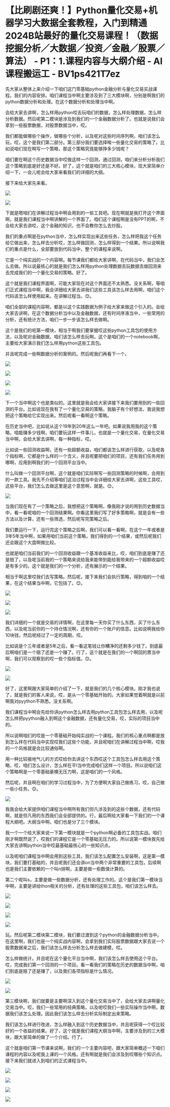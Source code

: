 # 【比刷剧还爽！】Python量化交易+机器学习大数据全套教程，入门到精通 2024B站最好的量化交易课程！（数据挖掘分析／大数据／投资／金融／股票／算法） - P1：1.课程内容与大纲介绍 - AI课程搬运工 - BV1ps421T7ez

先大家从整体上来介绍一下咱们这门零基础python金融分析与量化交易实战课程。我们的内容安排。咱们课程当中啊主要涉及到了三大模块啊，分别是啊我们的python数据分析和处理。在这个数据分析和处理当中啊。

会给大家去讲啊，怎么样用python哎去玩咱们的数据，怎么样处理数据，怎么样分析数据。然后呢第二模块是涉及到我们的一个金融数据分析了。也就是说我们会拿到一些股票数据，对股票数据当中，哎。

我们都能做哪些个操作，做哪些个分析，以及呢对这些时间序列啊，咱们该怎么玩，哎，这个是我们第二部分。第三部分我们要选择唉一些量化交易的策略了。比如说咱们现在啊写一个策略，那这个策略究竟能够挣多少钱呢？

咱们要在啊这个历史数据当中哎做这样一个回测，通过回测，咱们来分析分析我们这个策略到底是好还是不好。好了，这个就是咱们的三大核心模块，现大家简单介绍一下，一会儿呢会给大家来看我们的详细的大纲。

接下来给大家先来看。

![](img/3a8f6e47e6dc3509cf7722dc12c12cce_1.png)

![](img/3a8f6e47e6dc3509cf7722dc12c12cce_2.png)

下就是嗯咱们在讲解过程当中啊会用到的一些工具吧。现在啊就是我打开这个界面啊，就是我们课程当中啊讲解的一个界面了。咱们这个课程啊是没有PPT的啊，不会给大家去讲哎，这个金融的知识，也不会教你怎么去炒股。

我们的重点啊是在python当中，怎么样实现出来这些任务，怎么样把我这个任务给它做出来，怎么样去分析哎，怎么样做回测，怎么样得到一个结果。所以说啊我们的重点是什么，全部要放到代码当中，整个的课程来说啊。

它是一个纯实战的一个内容啊。每节课我们都给大家讲啊，在代码当中，我们会怎么去做。所以说最核心的就是我们怎么样用python处理数据去玩数据去做回测来去完成我们的一个量化交易的策略。好了。

这个就是我们课程界面啊，可能大家现在对这个界面还不太熟悉。没关系啊，等咱们正式课程当中啊，我会详细给大家去讲我们这些工具该怎么样去用啊，咱们这个代码该怎么样使用起来。在讲解过程当。😊。

咱们全部的课程内容啊，都是以这个实践数据为例子给大家来做这个引入的。会给大家去讲啊，在这个数据分析当中以及金融数据，还有时间序液当中，一些常用的分析，还有统计方法，咱们一步一步该怎么样去做啊。

这个是我们的呃第一模块，相当于啊我们要掌握哎这些python工具包的使用方法，以及呢对金融数据，咱们该怎么样去玩啊。这个是咱们的一个notebook啊，主要给大家演示我们怎么样用python这些工具包。

并且呢完成一些啊数据分析的案例的。然后呢我们再看下一个。

![](img/3a8f6e47e6dc3509cf7722dc12c12cce_4.png)

![](img/3a8f6e47e6dc3509cf7722dc12c12cce_5.png)

![](img/3a8f6e47e6dc3509cf7722dc12c12cce_6.png)

![](img/3a8f6e47e6dc3509cf7722dc12c12cce_7.png)

下一个当中啊这个也是类似的。这里就是我会给大家讲接下来我们要用到的一些回测的平台。比如说现在我有了一个量化交易的策略，我脑子有个好想法，我说我想把这个策略给它实现出来。然后呢看一看啊这个策略。

在历史当中吧，比如说从这个19年到20年这么一年吧。如果说我用我的这个策略，咱能赚多少钱啊，咱们要玩这样一件事儿，也就是一个量化交易，在量化交易当中啊，会给大家去讲啊，每一种指标，哎。

比如说一些回测收益啊，还有一些超额收益，咱们都该怎么样进行获取，以及呢各个指标啊，它都是什么样的一个含义，并且呢要把咱们的项目，还有我们任务用到哪啊，应用到啊我们的一个回测平台当中。

什么叫做一个回测平台啊，这个就是咱们实际啊写一些回测策略的时候啊，会用到的一款工具。我先不介绍等咱们这治过程当中会详细给大家去讲啊，这些工具哎，这些平台，我们怎么去做这里是这个意思啊，就是。😊。



![](img/3a8f6e47e6dc3509cf7722dc12c12cce_9.png)

当我们现在有了一个策略之后，我想把这个策略啊，像我刚才说的用到历史数据当中，看一看呢咱的一个回测结果啊。你看这里我们写了好多策略啊，就是会有一些方法以及计算，还有一些筛选，然后呢写完策略之后。

我们要运行一下，运行完这个策略之后啊，我们可以看一看啊，在这个一年或者是3年5年当中啊，如果用咱们当前这个策略，我们得到的一个结果，或然后呢我们还会跟这个大盘啊做比较。

也就是咱们当前我们的一个回测收益跟一个基准收益来比，哎，咱们到底是赚了还是赔了，以及呢当前我的一个策略来说给我来能带到能给我带来的一个超额收益哎是有多少的。这个就是我们的一个分析，还有展示的一个结果。

相当于啊这里哎我们去写策略。然后呢，接下来我们会执行策略，得到咱的一个结果，在这个结果当中啊，它包括了。😊。



![](img/3a8f6e47e6dc3509cf7722dc12c12cce_11.png)

![](img/3a8f6e47e6dc3509cf7722dc12c12cce_12.png)

![](img/3a8f6e47e6dc3509cf7722dc12c12cce_13.png)

我们详细的一个就是交易的详情啊，在这里每一天你买了什么东西，买了什么东西，以及呢当前你的一个持仓情况啊，还有你的一个账户的信息。比如说啊我给你10块钱，然后呢经过了一定的周期，哎。

比如说是个三年或者是5年之后，看一看这笔钱让你糟净的还剩多少钱了。到底最后啊咱们是一个赔了还是一个赚了。行了，这个就是在我们的一个啊回的票当中啊，我们可以观察到的哎一些个指标值。😊。



![](img/3a8f6e47e6dc3509cf7722dc12c12cce_15.png)

![](img/3a8f6e47e6dc3509cf7722dc12c12cce_16.png)

好了，这里啊跟大家简单的介绍了一下，就是我们的几个核心模块。刚才我也说了，就是我们的客人来说，哎，是从一个零基础开始的。大家如果觉着啊就是以前啊我对pyython不熟悉。没关系啊。

我们课程当中啊会先给你讲python怎么样去用python工具包怎么样去用，以及呢怎么样把pyython融入到啊这个金融数据，还有量化交易，哎，实际的项目当中的。

所以说啊咱们的哎是一个零基础开始纯实战的一个课程。我们的核心重点啊都是放到怎么样在代码当中实现哎我们这些个功能，并且呢咱们在讲解过程当中啊，哎我的一个风格就是会比较通俗啊。

用一种比较接地气儿的方式哎给你去讲这个东西哎这个工具包怎么样去用这个策略，哎，咱们怎么设计，怎么样在平I当中完成咱们这样一个项目。所以说咱们这个策略啊是一个零基础豪横无压力啊，这是咱们的一个风格。

然后呢，并且啊在咱们的学习过程当中，为了方便啊大家自己做练习，哎，自己做一些小任务。😊。

![](img/3a8f6e47e6dc3509cf7722dc12c12cce_18.png)

我我会给大家提供咱们课程当中啊所有我们但凡涉及到的这些个数据，还有代码啊，就是但凡用的东西我们会全部提供的。行，最后啊给大家看一下我们的一个课程大纲吧。大纲当中啊，咱们也是分了三个模块。

我一个一个给大家来说一下第一模块就是一个python啊必备的工具包实战。咱们刚才啊既然说了，哎我们的课程它是一个零基础无压力的。所以说第一模块我先给大家去讲啊python当中哎最基础最核心的一些知识点。

以及呢咱们课程当中啊会用到这些工具，我们该怎么配置怎么安装啊，这是第一模块，我们要打基础的，并且呢我们还会讲on当中两个非常重要的工具包，后续啊也是我们主要依赖的一个叫n排啊，主要是做一些数值计算的。

第二个呢叫s，主要是做一些数据分析，还有处理工作的。这个是我们第一模块当中啊，主要是讲给thon相关的分析，还有处理的这些工具包，咱们该怎么样去。



![](img/3a8f6e47e6dc3509cf7722dc12c12cce_20.png)

![](img/3a8f6e47e6dc3509cf7722dc12c12cce_21.png)

![](img/3a8f6e47e6dc3509cf7722dc12c12cce_22.png)

![](img/3a8f6e47e6dc3509cf7722dc12c12cce_23.png)

玩。然后呢第二模块第二模块，我们要过渡到这个python的金融数据分析当中。在这里啊，我们也是一个纯实战内容啊，会拿到我们实际股票数据跟大家去说一个股票数据来之后，我们该怎么样去分析怎么样去做建模，哎。

怎么样做统计。并且呢在这个量化平台当中啊，我们该怎么样去使用这个平台。哎，完成我们第一个回测的一个项目。看一看我们的策略在历史的数据当中啊，咱们到底是赔了还是赚了，以及我们各项指标是什么情况。



![](img/3a8f6e47e6dc3509cf7722dc12c12cce_25.png)

![](img/3a8f6e47e6dc3509cf7722dc12c12cce_26.png)

第三模块啊，我们就要是主要啊深入到这个量化交易当中了，会给大家去讲啊量化交易当中。哎，我们一些常用的经典策略，以及呢哎我们一些实际操作当中啊，数据我们该怎么处理。因此我们该怎么样去分析实际制定出来策略。

我们该怎么样进行改进，怎么样融入到这个历史数据当中，并且呢获得一个哎比较好的一个收益的结果。好了，这个就是我们课程大纲当中啊，主要涉及到的三大模块，跟大家简单的做了一个介绍。行了。

这个就是咱们第一节课来说啊，我们的一个主要内容吧，跟大家简单概述一下咱们课程的内容以及呢我上课的一个风格。还有啊就是我们会涉及到哎哪些个知识点。接下来我们就进入到咱们的正式课程当中。



![](img/3a8f6e47e6dc3509cf7722dc12c12cce_28.png)

![](img/3a8f6e47e6dc3509cf7722dc12c12cce_29.png)

![](img/3a8f6e47e6dc3509cf7722dc12c12cce_30.png)

![](img/3a8f6e47e6dc3509cf7722dc12c12cce_31.png)